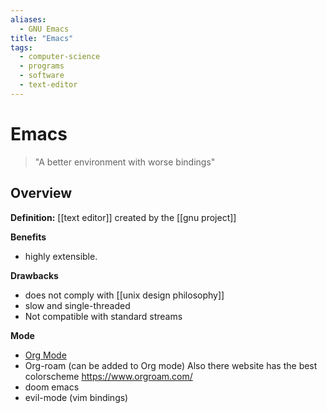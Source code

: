 ```yaml
---
aliases:
  - GNU Emacs
title: "Emacs"
tags:
  - computer-science
  - programs
  - software
  - text-editor
---
```

# Emacs
> "A better environment with worse bindings"

## Overview 

**Definition:** [[text editor]] created by the [[gnu project]]

**Benefits**
- highly extensible.

**Drawbacks**
- does not comply with [[unix design philosophy]]
- slow and single-threaded
- Not compatible with standard streams

**Mode**
- [Org Mode](https://orgmode.org)
- Org-roam (can be added to Org mode) Also there website has the best colorscheme
https://www.orgroam.com/
- doom emacs
- evil-mode (vim bindings)
